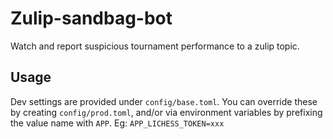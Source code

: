 # Zulip-sandbag-bot

Watch and report suspicious tournament performance to a zulip topic.

## Usage

Dev settings are provided under `config/base.toml`. You can override these by creating `config/prod.toml`, and/or via environment variables by prefixing the value name with `APP`. Eg: `APP_LICHESS_TOKEN=xxx`